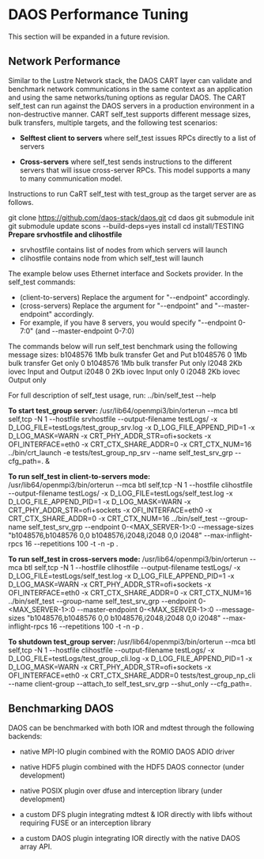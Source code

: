 # DAOS Performance Tuning

This section will be expanded in a future revision.

## Network Performance

Similar to the Lustre Network stack, the DAOS CART layer can validate and benchmark network communications in the same context as
an application and using the same networks/tuning options as regular
DAOS. The CART self_test can run against the DAOS servers in a production
environment in a non-destructive manner. CART self_test supports
different message sizes, bulk transfers, multiple targets, and the
following test scenarios:

-   **Selftest client to servers** where self_test issues RPCs directly
    to a list of servers

-   **Cross-servers** where self_test sends instructions to the different
    servers that will issue cross-server RPCs. This model supports a
    many to many communication model.

Instructions to run CaRT self_test with test_group as the target server are as follows. 

git clone https://github.com/daos-stack/daos.git
cd daos
git submodule init
git submodule update
scons --build-deps=yes install
cd install/TESTING
**Prepare srvhostfile and clihostfile**
-   srvhostfile contains list of nodes from which servers will launch
-   clihostfile contains node from which self_test will launch

The example below uses Ethernet interface and Sockets provider.
In the self_test commands:
-   (client-to-servers) Replace the argument for "--endpoint" accordingly. 
-   (cross-servers)     Replace the argument for "--endpoint" and "--master-endpoint" accordingly. 
-   For example, if you have 8 servers, you would specify "--endpoint 0-7:0" (and --master-endpoint 0-7:0)
  
The commands below will run self_test benchmark using the following message sizes:
b1048576     1Mb bulk transfer Get and Put
b1048576 0   1Mb bulk transfer Get only
0 b1048576   1Mb bulk transfer Put only
I2048        2Kb iovec Input and Output
i2048 0      2Kb iovec Input only
0 i2048      2Kb iovec Output only

For full description of self_test usage, run:
../bin/self_test --help

**To start test_group server:**
/usr/lib64/openmpi3/bin/orterun --mca btl self,tcp  -N 1 --hostfile srvhostfile --output-filename testLogs/ -x D_LOG_FILE=testLogs/test_group_srv.log -x D_LOG_FILE_APPEND_PID=1 -x D_LOG_MASK=WARN -x CRT_PHY_ADDR_STR=ofi+sockets -x OFI_INTERFACE=eth0 -x CRT_CTX_SHARE_ADDR=0 -x CRT_CTX_NUM=16  ../bin/crt_launch -e tests/test_group_np_srv --name self_test_srv_grp --cfg_path=. &

**To run self_test in client-to-servers mode:**
/usr/lib64/openmpi3/bin/orterun --mca btl self,tcp  -N 1 --hostfile clihostfile --output-filename testLogs/ -x D_LOG_FILE=testLogs/self_test.log -x D_LOG_FILE_APPEND_PID=1 -x D_LOG_MASK=WARN -x CRT_PHY_ADDR_STR=ofi+sockets -x OFI_INTERFACE=eth0 -x CRT_CTX_SHARE_ADDR=0 -x CRT_CTX_NUM=16  ../bin/self_test --group-name self_test_srv_grp --endpoint 0-<MAX_SERVER-1>:0 --message-sizes "b1048576,b1048576 0,0 b1048576,i2048,i2048 0,0 i2048" --max-inflight-rpcs 16 --repetitions 100 -t -n -p .

**To run self_test in cross-servers mode:**
/usr/lib64/openmpi3/bin/orterun --mca btl self,tcp  -N 1 --hostfile clihostfile --output-filename testLogs/ -x D_LOG_FILE=testLogs/self_test.log -x D_LOG_FILE_APPEND_PID=1 -x D_LOG_MASK=WARN -x CRT_PHY_ADDR_STR=ofi+sockets -x OFI_INTERFACE=eth0 -x CRT_CTX_SHARE_ADDR=0 -x CRT_CTX_NUM=16  ../bin/self_test --group-name self_test_srv_grp --endpoint 0-<MAX_SERVER-1>:0 --master-endpoint 0-<MAX_SERVER-1>:0 --message-sizes "b1048576,b1048576 0,0 b1048576,i2048,i2048 0,0 i2048" --max-inflight-rpcs 16 --repetitions 100 -t -n -p .

**To shutdown test_group server:**
/usr/lib64/openmpi3/bin/orterun --mca btl self,tcp  -N 1 --hostfile clihostfile --output-filename testLogs/ -x D_LOG_FILE=testLogs/test_group_cli.log -x D_LOG_FILE_APPEND_PID=1 -x D_LOG_MASK=WARN -x CRT_PHY_ADDR_STR=ofi+sockets -x OFI_INTERFACE=eth0 -x CRT_CTX_SHARE_ADDR=0  tests/test_group_np_cli --name client-group --attach_to self_test_srv_grp --shut_only --cfg_path=.

## Benchmarking DAOS

DAOS can be benchmarked with both IOR and mdtest through the following
backends:

-   native MPI-IO plugin combined with the ROMIO DAOS ADIO driver

-   native HDF5 plugin combined with the HDF5 DAOS connector (under
    development)

-   native POSIX plugin over dfuse and interception library (under
    development)

-   a custom DFS plugin integrating mdtest & IOR directly with libfs
    without requiring FUSE or an interception library

-   a custom DAOS plugin integrating IOR directly with the native DAOS
    array API.


